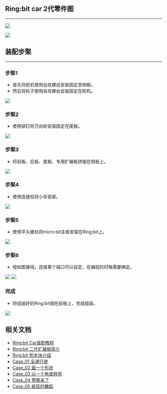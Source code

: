 
## Ring:bit car 2代零件图
---
![](https://i.imgur.com/V2L4Pjh.jpg)

![](https://i.imgur.com/2DuA1A7.jpg)

## 装配步棸
---
### 步棸1 ###

- 首先将舵机使用自攻螺丝安装固定至侧板。
- 然后将轮子使用自攻螺丝安装固定在舵机。

![](https://i.imgur.com/W3VGpPG.jpg)

### 步棸2 ###

- 使用铆钉将万向轮安装固定在尾板。

![](https://i.imgur.com/RCHMJNv.jpg)

### 步棸3 ###

- 将前板、后板、尾板、专用扩展板拼插在侧板上。

![](https://i.imgur.com/Kkk1Bcd.jpg)

### 步棸4 ###

- 使用连接柱将小车锁紧。

![](https://i.imgur.com/xEpdqfP.jpg)

### 步棸5 ###

- 使用平头螺丝将micro:bit主板安装在Ring:bit上。

![](https://i.imgur.com/RAxSlWq.jpg)


### 步棸6 ###

- 按如图接线，连接某个端口可以自定，在编程的时候需要确定。

![](https://i.imgur.com/UwEHU4l.jpg)
![](https://i.imgur.com/Jepmq6y.jpg)

### 完成 ###

- 将组装好的Ring:bit插在前板上，完成组装。

![](https://i.imgur.com/FCt8S8c.jpg)


## 相关文档
- [Ring:bit Car装配教程](/ring_bit_car_v2_assembly_step.md/)
- [Ring:bit 二代扩展板简介](/ring_bit_v2.md/)
- [Ring:bit 积木块介绍](/ring_bit_car_v2_extensions.md/)
- [Case_01 全速行驶](/ring_bit_car_v2_case_01.md/)
- [Case_02 画一个形状](/ring_bit_car_v2_case_02.md/)
- [Case_03 以一个角度转弯](/ring_bit_car_v2_case_03.md/)
- [Case_04 警察来了](/ring_bit_car_v2_case_04.md/)
- [Case_05 疯狂的舞蹈](/ring_bit_car_v2_case_05.md/)
